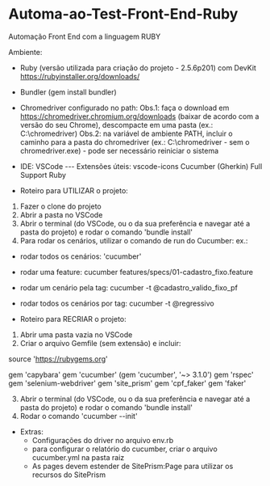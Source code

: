 # Automa-ao-Test-Front-End-Ruby
Automação Front End com a linguagem RUBY

Ambiente:
- Ruby (versão utilizada para criação do projeto - 2.5.6p201) com DevKit
https://rubyinstaller.org/downloads/

- Bundler (gem install bundler)

- Chromedriver configurado no path:
Obs.1: faça o download em https://chromedriver.chromium.org/downloads (baixar de acordo com a versão do seu Chrome), descompacte em uma pasta (ex.: C:\chromedriver)
Obs.2: na variável de ambiente PATH, incluir o caminho para a pasta do chromedriver (ex.: C:\chromedriver - sem o chromedriver.exe) - pode ser necessário reiniciar o sistema

- IDE: VSCode
--- Extensões úteis:
vscode-icons
Cucumber (Gherkin) Full Support
Ruby

- Roteiro para UTILIZAR o projeto:
1. Fazer o clone do projeto
2. Abrir a pasta no VSCode
3. Abrir o terminal (do VSCode, ou o da sua preferência e navegar até a pasta do projeto) e rodar o comando 'bundle install'
4. Para rodar os cenários, utilizar o comando de run do Cucumber:
  ex.: 
  - rodar todos os cenários: 'cucumber'
  - rodar uma feature: cucumber features/specs/01-cadastro_fixo.feature
  - rodar um cenário pela tag: cucumber -t @cadastro_valido_fixo_pf
  - rodar todos os cenários por tag: cucumber -t @regressivo

- Roteiro para RECRIAR o projeto:
1. Abrir uma pasta vazia no VSCode
2. Criar o arquivo Gemfile (sem extensão) e incluir:

source 'https://rubygems.org'

gem 'capybara'
gem 'cucumber' (gem 'cucumber', '~> 3.1.0')
gem 'rspec'
gem 'selenium-webdriver'
gem 'site_prism'
gem 'cpf_faker'
gem 'faker'

3. Abrir o terminal (do VSCode, ou o da sua preferência e navegar até a pasta do projeto) e rodar o comando 'bundle install'
4. Rodar o comando 'cucumber --init'


- Extras:
  - Configurações do driver no arquivo env.rb
  - para configurar o relatório do cucumber, criar o arquivo cucumber.yml na pasta raiz
  - As pages devem estender de SitePrism:Page para utilizar os recursos do SitePrism
